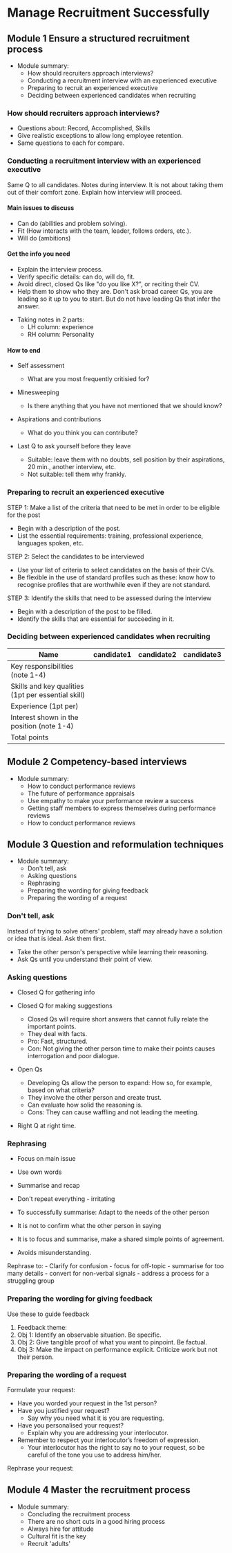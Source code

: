 # Manage Recruitment Successfully
## Module 1 Ensure a structured recruitment process
* Module summary:
	+ How should recruiters approach interviews?
	+ Conducting a recruitment interview with an experienced executive
	+ Preparing to recruit an experienced executive
	+ Deciding between experienced candidates when recruiting

### How should recruiters approach interviews?
* Questions about: Record, Accomplished, Skills
* Give realistic exceptions to allow long employee retention.
* Same questions to each for compare.

### Conducting a recruitment interview with an experienced executive

Same Q to all candidates.
Notes during interview.
It is not about taking them out of their comfort zone. 
Explain how interview will proceed.

#### Main issues to discuss

- Can do (abilities and problem solving).
- Fit (How interacts with the team, leader, follows orders, etc.).
- Will do (ambitions)

#### Get the info you need

- Explain the interview process.
- Verify specific details: can do, will do, fit.
- Avoid direct, closed Qs like "do you like X?", or reciting their CV.
- Help them to show who they are. Don't ask  broad career Qs, you are leading so it up to you to start. But do not have leading Qs that infer the answer.

* Taking notes in 2 parts: 
	+ LH column: experience
	+ RH column: Personality

#### How to end

* Self assessment
	+  What are you most frequently critisied for?
* Minesweeping
	+ Is there anything that you have not mentioned that we should know?
* Aspirations and contributions
	+ What do you think you can contribute?

* Last Q to ask yourself before they leave
	+ Suitable: leave them with no doubts, sell position by their aspirations, 20 min., another interview, etc.
	+ Not suitable: tell them why frankly.

### Preparing to recruit an experienced executive
STEP 1: Make a list of the criteria that need to be met in order to be eligible for the post

* Begin with a description of the post.
* List the essential requirements: training, professional experience, languages spoken, etc.

STEP 2: Select the candidates to be interviewed

* Use your list of criteria to select candidates on the basis of their CVs.
* Be flexible in the use of standard profiles such as these: know how to recognise profiles that are worthwhile even if they are not standard.

STEP 3: Identify the skills that need to be assessed during the interview

* Begin with a description of the post to be filled.
* Identify the skills that are essential for succeeding in it.

### Deciding between experienced candidates when recruiting
| Name | candidate1 | candidate2 | candidate3 |
|---|---|---|---|
| Key responsibilities (note 1-4) | | | |
| Skills and key qualities (1pt per essential skill) | | | |
| Experience (1pt per) | | | |
| Interest shown in the position (note 1-4) | | | |
| Total points | | | |

## Module 2 Competency-based interviews
* Module summary:
	+ How to conduct performance reviews
	+ The future of performance appraisals
	+ Use empathy to make your performance review a success
	+ Getting staff members to express themselves during performance reviews
	+ How to conduct performance reviews

## Module 3 Question and reformulation techniques
* Module summary:
	+ Don't tell, ask
	+ Asking questions
	+ Rephrasing
	+ Preparing the wording for giving feedback
	+ Preparing the wording of a request

### Don't tell, ask
Instead of trying to solve others' problem,
staff may already have a solution or idea that is ideal.
Ask them first.

* Take the other person's perspective while learning their reasoning.
* Ask Qs until you understand their point of view.

### Asking questions
* Closed Q for gathering info
* Closed Q for making suggestions
	+ Closed Qs will require short answers that cannot fully relate the important points.
	+ They deal with facts.
	+ Pro: Fast, structured.
	+ Con: Not giving the other person time to make their points causes interrogation and poor dialogue.

* Open Qs
	+ Developing Qs allow the person to expand: How so, for example, based on what criteria?
	+ They involve the other person and create trust.
	+ Can evaluate how solid the reasoning is.
	+ Cons: They can cause waffling and not leading the meeting.

* Right Q at right time.

### Rephrasing
* Focus on main issue
* Use own words
* Summarise and recap
* Don't repeat everything - irritating
* To successfully summarise: Adapt to the needs of the other person

* It is not to confirm what the other person in saying
* It is to focus and summarise, make a shared simple points of agreement.
* Avoids misunderstanding.

Rephrase to:
	- Clarify for confusion
	- focus for off-topic
	- summarise for too many details
	- convert for non-verbal signals
	- address a process for a struggling group

### Preparing the wording for giving feedback
Use these to guide feedback

1. Feedback theme:
2. Obj 1: Identify an observable situation. Be specific.
3. Obj 2: Give tangible proof of what you want to pinpoint. Be factual.
4. Obj 3: Make the impact on performance explicit. Criticize work but not their person.

### Preparing the wording of a request

Formulate your request:

* Have you worded your request in the 1st person? 
* Have you justified your request?
	- Say why you need what it is you are requesting.
* Have you personalised your request?
	- Explain why you are addressing your interlocutor.
* Remember to respect your interlocutor’s freedom of expression.
	- Your interlocutor has the right to say no to your request, so be careful of the tone you use to address him/her.

Rephrase your request:


## Module 4 Master the recruitment process
* Module summary:
	+ Concluding the recruitment process
	+ There are no short cuts in a good hiring process
	+ Always hire for attitude
	+ Cultural fit is the key
	+ Recruit 'adults'
